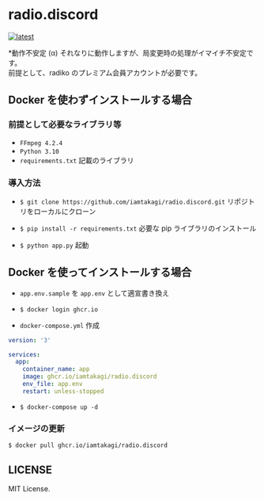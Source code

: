 # radio.discord
[![latest](https://github.com/iamtakagi/radio.discord/actions/workflows/latest.yml/badge.svg)](https://github.com/iamtakagi/radio.discord/actions/workflows/latest.yml)

*動作不安定 (α) それなりに動作しますが、局変更時の処理がイマイチ不安定です。\
前提として、radiko のプレミアム会員アカウントが必要です。

## Docker を使わずインストールする場合

### 前提として必要なライブラリ等
- `FFmpeg 4.2.4`
- `Python 3.10`
- `requirements.txt` 記載のライブラリ

### 導入方法
- `$ git clone https://github.com/iamtakagi/radio.discord.git` リポジトリをローカルにクローン

- `$ pip install -r requirements.txt` 必要な pip ライブラリのインストール

- `$ python app.py` 起動

## Docker を使ってインストールする場合
- `app.env.sample` を `app.env` として適宣書き換え

- `$ docker login ghcr.io`

- `docker-compose.yml` 作成
```yml
version: '3'

services:
  app:
    container_name: app
    image: ghcr.io/iamtakagi/radio.discord
    env_file: app.env
    restart: unless-stopped
```

- `$ docker-compose up -d` 

### イメージの更新
`$ docker pull ghcr.io/iamtakagi/radio.discord`

## LICENSE
MIT License.